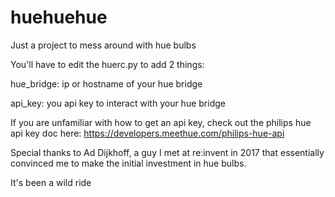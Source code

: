 # huehuehue
Just a project to mess around with hue bulbs


You'll have to edit the huerc.py to add 2 things:

   hue_bridge: ip or hostname of your hue bridge

   api_key: you api key to interact with your hue bridge

If you are unfamiliar with how to get an api key, check out the philips hue api key doc here:
https://developers.meethue.com/philips-hue-api

Special thanks to Ad Dijkhoff, a guy I met at re:invent in 2017 that 
essentially convinced me to make the initial investment in hue bulbs. 

It's been a wild ride
